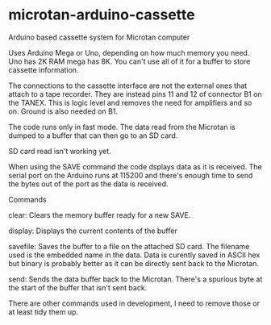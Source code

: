 # microtan-arduino-cassette
Arduino based cassette system for Microtan computer

Uses Arduino Mega or Uno, depending on how much memory you need. Uno has 2K RAM mega has 8K. You can't use all of it for a buffer to store cassette information.

The connections to the cassette interface are not the external ones that attach to a tape recorder. They are instead pins 11 and 12 of connector B1 on the TANEX. This is logic level and removes the need for amplifiers and so on. Ground is also needed on B1.

The code runs only in fast mode. The data read from the Microtan is dumped to a buffer that can then go to an SD card.

SD card read isn't working yet.

When using the SAVE command the code dsplays data as it is received. The serial port on the Arduino runs at 115200 and there's enough time to send the bytes out of the port as the data is received.

Commands

clear:    Clears the memory buffer ready for a new SAVE.

display:  Displays the current contents of the buffer

savefile: Saves the buffer to a file on the attached SD card. The filename used is the embedded name in the data. 
          Data is curently saved in ASCII hex but binary is probably better as it can be directly sent back to the Microtan.

send:     Sends the data buffer back to the Microtan. There's a spurious byte at the start of the buffer that isn't sent back.



There are other commands used in development, I need to remove those or at least tidy them up.
